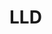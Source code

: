 # LLD
<!-- 1- created a parking system, only one system can exist at a time(Used singleton pattern)
2- Has a PARKING LOT, inside PARKING LOT we can add PARKING LEVEL, and each level has PARKING SPOT
3- Each PARKING SPOT stores VEHICLE, and vehicle class stores licence number, and vehicle type
4- Vehicle class is inherited to different products like car, motorcycle etc. And this products are mentioned in enum class VEHICLE TYPE -->